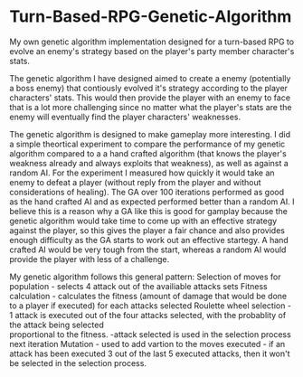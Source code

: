 # Turn-Based-RPG-Genetic-Algorithm
My own genetic algorithm implementation designed for a turn-based RPG to evolve an enemy's strategy based on the player's party member character's stats.

The genetic algorithm I have designed aimed to create a enemy (potentially a boss enemy) that contiously evolved it's strategy according
to the player characters' stats. This would then provide the player with an enemy to face that is a lot more challenging since no matter
what the player's stats are the enemy will eventually find the player characters' weaknesses.

The genetic algorithm is designed to make gameplay more interesting. I did a simple theortical experiment to compare the performance of my
genetic algorithm compared to a a hand crafted algorithm (that knows the player's weakness already and always exploits that weakness), as
well as against a random AI. For the experiment I measured how quickly it would take an enemy to defeat a player (without reply from the
player and without considerations of healing). The GA over 100 iterations performed as good as the hand crafted AI and as expected
performed better than a random AI. I believe this is a reason why a GA like this is good for gamplay because the genetic algorithm would
take time to come up with an effective strategy against the player, so this gives the player a fair chance and also provides enough
difficulty as the GA starts to work out an effective startegy. A hand crafted AI would be very tough from the start, whereas a random AI
would provide the player with less of a challenge.

My genetic algorithm follows this general pattern:
  Selection of moves for population - selects 4 attack out of the availiable attacks sets
  Fitness calculation - calculates the fitness (amount of damage that would be done to a player if executed) for each attacks selected
  Roulette wheel selection - 1 attack is executed out of the four attacks selected, with the probablity of the attack being selected     
      proportional to the fitness.
    -attack selected is used in the selection process next iteration
  Mutation - used to add vartion to the moves executed - if an attack has been executed 3 out of the last 5 executed attacks, then it won't
      be selected in the selection process.

